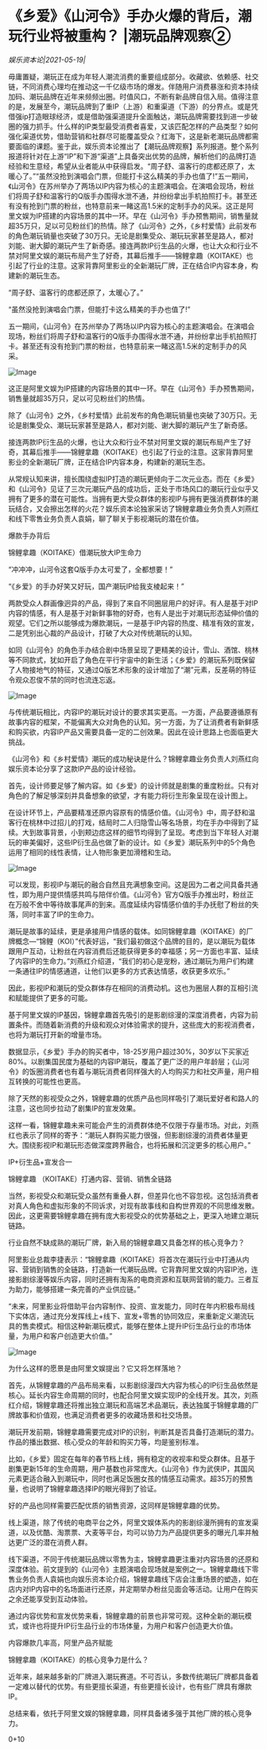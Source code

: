 # ​《乡爱》《山河令》手办火爆的背后，潮玩行业将被重构？ |潮玩品牌观察②

*娱乐资本论|2021-05-19|*

毋庸置疑，潮玩正在成为年轻人潮流消费的重要组成部分。收藏欲、依赖感、社交链，不同消费心理均在推动这一千亿级市场的爆发。伴随用户消费暴涨和资本持续加码、潮玩品牌在近年来频频出圈。时值风口，不断有新品牌自信入局。值得注意的是，发展至今，潮玩品牌到了重IP（上游）和重渠道（下游）的分界点。或是凭借强ip打造眼球经济，或是借助强渠道提升全面触达，潮玩品牌需要找到进一步破圈的强力抓手。什么样的IP类型最受消费者喜爱，又该匹配怎样的产品类型？如何强化渠道优势，借助营销和社群尽可能覆盖受众？红海下，这是新老潮玩品牌都需要面临的课题。鉴于此，娱乐资本论推出了【潮玩品牌观察】系列报道。整个系列报道将针对在上游“IP”和下游“渠道”上具备突出优势的品牌，解析他们的品牌打造经验和生意经，希望从业者能从中获得启发。“周子舒、温客行的痣都还原了，太暖心了。”“虽然没抢到演唱会门票，但能打卡这么精美的手办也值了!”五一期间，《山河令》在苏州举办了两场以IP内容为核心的主题演唱会。在演唱会现场，粉丝们将周子舒和温客行的Q版手办围得水泄不通，并纷纷拿出手机拍照打卡。甚至还有没有抢到门票的粉丝，也特意前来一睹这高1.5米的定制手办的风采。这正是阿里文娱为IP搭建的内容场景的其中一环。早在《山河令》手办预售期间，销售量就超35万只，足以可见粉丝们的热情。除了《山河令》之外，《乡村爱情》此前发布的角色潮玩销量也突破了30万只。无论是剧集受众、潮玩玩家甚至是路人，都对刘能、谢大脚的潮玩产生了新奇感。接连两款IP衍生品的火爆，也让大众和行业不禁对阿里文娱的潮玩布局产生了好奇，其幕后推手——锦鲤拿趣（KOITAKE）也引起了行业的注意。这家背靠阿里影业的全新潮玩厂牌，正在结合IP内容本身，构建新的潮玩生态。

“周子舒、温客行的痣都还原了，太暖心了。”

“虽然没抢到演唱会门票，但能打卡这么精美的手办也值了!”

五一期间，《山河令》在苏州举办了两场以IP内容为核心的主题演唱会。在演唱会现场，粉丝们将周子舒和温客行的Q版手办围得水泄不通，并纷纷拿出手机拍照打卡。甚至还有没有抢到门票的粉丝，也特意前来一睹这高1.5米的定制手办的风采。

![Image](https://mmbiz.qpic.cn/mmbiz_png/jNZszpkibXxict9XwkiatTEzyOPQeyGuX2ldSCoaGFext1ogJHAgkibDmR4QQtVfBAEmSZNu63m6E76UYUA39glhNA/640?wx_fmt=png&tp=webp&wxfrom=5&wx_lazy=1&wx_co=1)

这正是阿里文娱为IP搭建的内容场景的其中一环。早在《山河令》手办预售期间，销售量就超35万只，足以可见粉丝们的热情。

除了《山河令》之外，《乡村爱情》此前发布的角色潮玩销量也突破了30万只。无论是剧集受众、潮玩玩家甚至是路人，都对刘能、谢大脚的潮玩产生了新奇感。

接连两款IP衍生品的火爆，也让大众和行业不禁对阿里文娱的潮玩布局产生了好奇，其幕后推手——锦鲤拿趣（KOITAKE）也引起了行业的注意。这家背靠阿里影业的全新潮玩厂牌，正在结合IP内容本身，构建新的潮玩生态。

从常规认知来讲，擅长围绕虚拟IP打造的潮玩更倾向于二次元业态。而在《乡爱》和《山河令》见证了三次元潮玩产品的成功后，正处于市场风口的潮玩行业似乎又拥有了更多的潜在可能性。当拥有更大受众群体的影视IP与拥有更强消费群体的潮玩结合，又会擦出怎样的火花？娱乐资本论独家采访了锦鲤拿趣业务负责人刘燕红和线下零售业务负责人袁娟，聊了聊关于影视潮玩的潜在价值。

爆款手办背后

锦鲤拿趣（KOITAKE）借潮玩放大IP生命力

“冲冲冲，山河令这套Q版手办太可爱了，全都想要！”

“《乡爱》的手办好笑又好玩，国产潮玩IP给我支棱起来！”

两款受众人群画像迥异的产品，得到了来自不同圈层用户的好评。有人是基于对IP内容的情感，有人是基于对新鲜事物的好奇，也有人是出于对潮玩形态延伸价值的观望。它们之所以能够成为爆款潮玩，一是基于IP内容的热度、精准有效的宣发，二是凭别出心裁的产品设计，打破了大众对传统潮玩的认知。

如同《山河令》的角色手办结合剧中场景呈现了更精美的设计，雪山、酒馆、桃林等不同款式，犹如开启了角色在平行宇宙中的新生活；《乡爱》的潮玩系列既保留了人物接地气的特征，又通过Q版艺术形象的设计增加了“潮”元素，反差萌的特征令观众忍俊不禁的同时也流连忘返。

![Image](https://mmbiz.qpic.cn/mmbiz_png/jNZszpkibXxict9XwkiatTEzyOPQeyGuX2lQn49mia8845BSPFu1bibicc9OojAsBjllliavJbx78felhuEpMVe7MFU5w/640?wx_fmt=png&tp=webp&wxfrom=5&wx_lazy=1&wx_co=1)

与传统潮玩相比，内容IP的潮玩对设计的要求其实更高。一方面，产品要遵循原有故事内容的框架，不能偏离大众对角色的认知。另一方面，为了让消费者有新鲜感和购买欲，内容IP产品又需要具备一定的二创效果。因此在设计思路上也面临更大挑战。

《山河令》和《乡村爱情》潮玩的成功秘诀是什么？锦鲤拿趣业务负责人刘燕红向娱乐资本论分享了这款IP产品的设计经验。

首先，设计师要足够了解内容。如《乡爱》的设计师就是剧集的重度粉丝。只有对角色的了解足够深刻并具备想象的欲望，才有能力将衍生形象呈现在设计图上。

在设计环节上，产品要精准还原内容原有的情感价值。《山河令》中，周子舒和温客行在桃林中过招儿的打戏，结局时二人归隐雪山等名场景，均在手办中得到了延续。大到故事背景，小到颊边痣这样的细节均得到了呈现。考虑到当下年轻人对潮玩的审美偏好，这些IP衍生品也做了新的设计。如《乡爱》潮玩系列中的5个角色运用了相同的线性表情，让人物形象更加滑稽和生动。

![Image](https://mmbiz.qpic.cn/mmbiz_png/jNZszpkibXxict9XwkiatTEzyOPQeyGuX2l6yVM0PzjBPAdZRhVf0C5rb7LZtjcbHEjrZvdrMBiaicruGng4raffVJg/640?wx_fmt=png&tp=webp&wxfrom=5&wx_lazy=1&wx_co=1)

可以发现，影视IP与潮玩的融合自然且充满想象空间。这是因为二者之间具备共通性，即为用户提供情感共鸣与陪伴价值。《山河令》官方Q版手办推出时，粉丝正在万般不舍中等待故事尾声的到来。高度延续内容情感价值的手办抚慰了粉丝的失落，同时丰富了IP的生命力。

潮玩是故事的延续，更是承接用户情感的载体。如同锦鲤拿趣（KOITAKE）的厂牌概念—“锦鲤（KOI）”代表好运，“我们最初做这个品牌的目的，是以潮玩为载体跟用户互动，让粉丝在内容消费后还能获得更多的幸福感；另一方面也丰富、延续了内容IP的生命力。”刘燕红介绍道，“我们的初心是宠粉，通过潮玩为用户们构建一条通往IP的情感通道，让他们以更多的方式表达情感，收获更多欢乐。”

因此，影视IP和潮玩的受众群体存在相同的消费动机。这也为圈层人群的互相引流和赋能提供了更多的可能。

基于阿里文娱的IP基因，锦鲤拿趣首先吸引的是影剧综漫的深度消费者，内容为前置条件。而随着新消费的升级和观众对体验需求的提升，这些庞大的影视消费者，也将为潮玩打开新的增量市场。

数据显示，《乡爱》手办的购买者中，18-25岁用户超过30%，30岁以下买家近80%。以剧集国民度为基础的内容IP潮玩，覆盖了更广泛的用户年龄层；《山河令》的饭圈消费者也有着与潮玩消费者同样强大的人均购买力和社交声量，用户相互转换的可能性也更高。

除了天然的影视受众之外，锦鲤拿趣的优质产品也同样吸引了潮玩爱好者和路人的注意，这也同步拉动了剧集IP的宣发效果。

这样一看，锦鲤拿趣未来可能会产生的消费群体绝不仅限于存量市场。对此，刘燕红也表示了同样的寄予：“潮玩人群购买能力很强，但影剧综漫的消费者体量更大。围绕影视IP和潮玩形态做深度跨界融合，也将拓展和沉淀更多的核心用户。”

IP+衍生品+宣发合一

锦鲤拿趣 （KOITAKE）打通内容、营销、销售全链路

当然，影视受众和潮玩受众虽然有重叠人群，但差异化也不容忽视。这包括消费者对真人角色和虚拟形象的不同诉求，对现有故事线和自构世界观的不同思维发散。因此，这更需要锦鲤拿趣在拥有庞大影视受众的优势基础之上，更深入地建立潮玩链路。

行业自然不缺成熟的潮玩厂牌，新入局的锦鲤拿趣又具备怎样的核心竞争力？

阿里影业总裁李捷表示：“锦鲤拿趣（KOITAKE）将首次在潮玩行业中打通从内容、营销到销售的全链路，打造新一代潮玩品牌。它背靠阿里文娱的内容IP池，连接影剧综漫等娱乐内容，同时还拥有淘系的电商资源和互联网营销的能力。三者互为助力，能够搭建一条完善的产业供应链。”

“未来，阿里影业将借助平台内容制作、投资、宣发能力，同时在年内积极布局线下实体店，通过充分发挥线上+线下、宣发+零售的协同效应，来重新定义潮流玩具的售卖模式。相信这种新潮玩模式，能够在整体上提升IP衍生品行业的市场体量，为用户和客户创造更大价值。”

![Image](https://mmbiz.qpic.cn/mmbiz_jpg/jNZszpkibXxict9XwkiatTEzyOPQeyGuX2liaxvzFicibTiaFpUUqrDSW4rN0vbMgEQBycEibB1yccia2qSNhw2dnNHkzfA/640?wx_fmt=jpeg&tp=webp&wxfrom=5&wx_lazy=1&wx_co=1)

为什么这样的愿景是由阿里文娱提出？它又将怎样落地？

首先，从锦鲤拿趣的产品布局来看，以影剧综漫四大内容为核心的IP衍生品依然是核心。延长内容生命周期的同时，也配合阿里文娱实现IP的全线开发。其次，刘燕红介绍，锦鲤拿趣还将推出独立潮玩和高端艺术品潮玩，表达独属于锦鲤拿趣的厂牌故事和价值观，也满足消费者更多的收藏场景和社交场景。

潮玩开发前期，锦鲤拿趣需要完成对IP的识别，判断其是否具备打造潮玩的潜力。作品的播出数据、核心受众的年龄和购买力等，均是鉴别标准。

比如，《乡爱》固定在每年的春节档上线，拥有稳定的收视率和受众群体。且基于剧集更新15年的生命周期，用户基数也非常庞大。《山河令》作为武侠IP，其国风元素更适合融入到潮玩中，同时也满足饭圈女孩的情感互动需求。超35万的预售量，也说明了锦鲤拿趣选择IP的眼光得到了验证。

好的产品也同样需要匹配优质的销售资源，这同样是锦鲤拿趣的优势。

线上渠道，除了传统的电商平台之外，阿里文娱体系内的影剧综漫所拥有的宣发渠道，以及优酷、淘票票、大麦等平台，均可以协力为产品提供更多的曝光几率并触达更广泛的潜在消费人群。

线下渠道，不同于传统潮玩品牌以零售为主，锦鲤拿趣更注重对内容场景的还原和深度体验。前文提到的《山河令》主题演唱会现场就是案例之一。锦鲤拿趣线下零售业务负责人袁娟也向娱乐资本论介绍，锦鲤拿趣线下店会注重场景的塑造，如在店内对IP内容中的名场面进行还原，并定期举办粉丝见面会等活动。让用户在购买之余还能享受到互动体验。

通过内容优势和宣发优势来看，锦鲤拿趣的前景也非常可观。这种全新的潮玩模式，或许也将提升IP衍生品行业的市场体量，为用户和客户创造更大价值。

内容爆款几率高，阿里产品齐赋能

锦鲤拿趣（KOITAKE）的核心竞争力是什么？

近年来，越来越多新的厂牌进入潮玩赛道。不可否认，多数传统潮玩厂牌都具备着一定难以替代的优势。有些更擅长渠道，有些更擅长设计，也有些厂牌具有爆款IP。

总结来看，依托于阿里文娱的锦鲤拿趣，同样具备诸多强于其他厂牌的核心竞争力。

0+10

